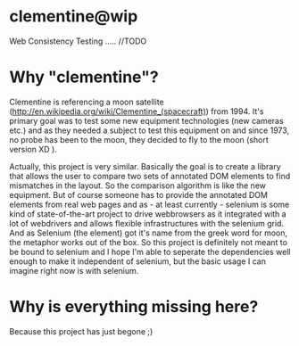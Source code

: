 clementine@wip
==========
Web Consistency Testing ..... //TODO


Why "clementine"?
=================
Clementine is referencing a moon satellite (http://en.wikipedia.org/wiki/Clementine_(spacecraft)) from 1994.
It's primary goal was to test some new equipment technologies (new cameras etc.) and as they needed a subject to test this equipment on and since 1973, no probe has been to the moon, they decided to fly to the moon (short version XD ).

Actually, this project is very similar. Basically the goal is to create a library that allows the user to compare two sets of annotated DOM elements to find mismatches in the layout. So the comparison algorithm is like the new equipment. But of course someone has to provide the annotated DOM elements from real web pages and as - at least currently - selenium is some kind of state-of-the-art project to drive webbrowsers as it integrated with a lot of webdrivers and allows flexible infrastructures with the selenium grid. And as Selenium (the element) got it's name from the greek word for moon, the metaphor works out of the box. So this project is definitely not meant to be bound to selenium and I hope I'm able to seperate the dependencies well enough to make it independent of selenium, but the basic usage I can imagine right now is with selenium.

Why is everything missing here?
===============================
Because this project has just begone ;)
